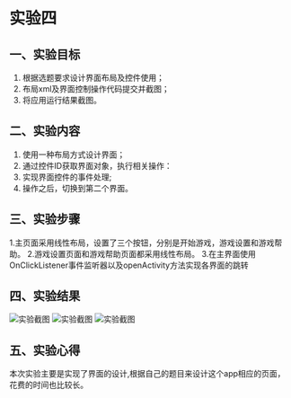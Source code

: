 # 实验四 
  ## 一、实验目标 
  1. 根据选题要求设计界面布局及控件使用； 
  2. 布局xml及界面控制操作代码提交并截图； 
  3. 将应用运行结果截图。 
  
   ## 二、实验内容 
  1. 使用一种布局方式设计界面； 
  2. 通过控件ID获取界面对象，执行相关操作： 
  3. 实现界面控件的事件处理; 
  4. 操作之后，切换到第二个界面。 
  
   ## 三、实验步骤 
  1.主页面采用线性布局，设置了三个按钮，分别是开始游戏，游戏设置和游戏帮助。
  2.游戏设置页面和游戏帮助页面都采用线性布局。
  3.在主界面使用OnClickListener事件监听器以及openActivity方法实现各界面的跳转
   
   ## 四、实验结果 
  ![实验截图](https://github.com/Chenweikang2/android-labs-2020/raw/master/students/net1806081301122/1.png) 
  ![实验截图](https://github.com/Chenweikang2/android-labs-2020/raw/master/students/net1806081301122/4.png) 
  ![实验截图](https://github.com/Chenweikang2/android-labs-2020/raw/master/students/net1806081301122/42.png) 
  
   ## 五、实验心得 
  本次实验主要是实现了界面的设计,根据自己的题目来设计这个app相应的页面，花费的时间也比较长。
